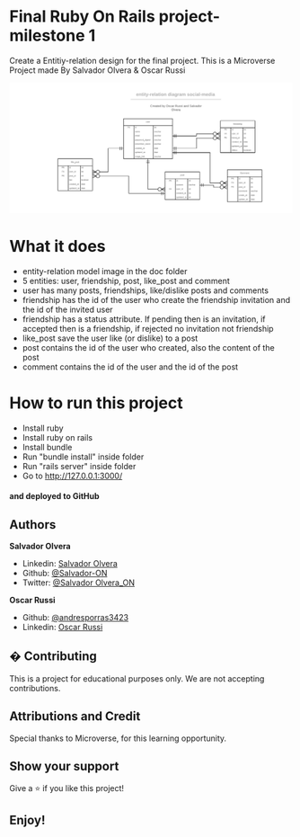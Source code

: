 # Final Ruby On Rails project- milestone 1

Create a Entitiy-relation design for the final project. This is a Microverse Project made By Salvador Olvera &amp; Oscar Russi

![screenshot](./doc/ERD.png)


# What it does

- entity-relation model image in the doc folder
- 5 entities: user, friendship, post, like_post and comment
- user has many posts, friendships, like/dislike posts and comments
- friendship has the id of the user who create the friendship invitation and the id of the invited user
- friendship has a status attribute. If pending then is an invitation, if accepted then is a friendship, if rejected no invitation not friendship
- like_post save the user like (or dislike) to a post
- post contains the id of the user who created, also the content of the post   
- comment contains the id of the user and the id of the post

# How to run this project

- Install ruby
- Install ruby on rails
- Install bundle
- Run "bundle install" inside folder
- Run "rails server" inside folder
- Go to http://127.0.0.1:3000/


#### and deployed to GitHub

## Authors

**Salvador Olvera**
- Linkedin: [Salvador Olvera](https://www.linkedin.com/in/salvador-olvera-n)
- Github: [@Salvador-ON](https://github.com/Salvador-ON)
- Twitter: [@Salvador Olvera_ON](https://twitter.com/Salvador_ON) 

**Oscar Russi**
- Github: [@andresporras3423](https://github.com/andresporras3423/)
- Linkedin: [Oscar Russi](https://www.linkedin.com/in/oscar-andr%C3%A9s-russi-porras-053236167/)

## � Contributing

This is a project for educational purposes only. We are not accepting contributions.

## Attributions and Credit

Special thanks to Microverse, for this learning opportunity. 

## Show your support

Give a ⭐️ if you like this project!

## Enjoy!